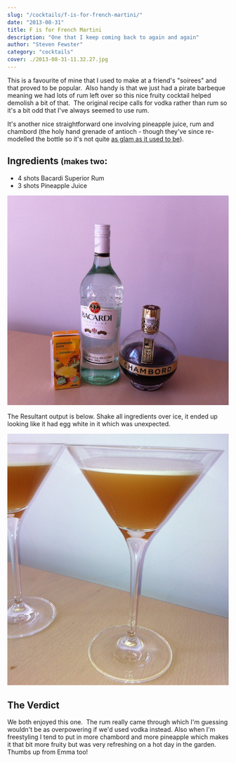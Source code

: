 ```yaml
---
slug: "/cocktails/f-is-for-french-martini/"
date: "2013-08-31"
title: F is for French Martini
description: "One that I keep coming back to again and again"
author: "Steven Fewster"
category: "cocktails"
cover: ./2013-08-31-11.32.27.jpg
---
```


This is a favourite of mine that I used to make at a friend's "soirees" and that proved to be popular.  Also handy is that we just had a pirate barbeque meaning we had lots of rum left over so this nice fruity cocktail helped demolish a bit of that.  The original recipe calls for vodka rather than rum so it's a bit odd that I've always seemed to use rum.

It's another nice straightforward one involving pineapple juice, rum and chambord (the holy hand grenade of antioch - though they've since re-modelled the bottle so it's not quite 
[as glam as it used to be](http://en.wikipedia.org/wiki/File:Chambord_Liqueur_Royale_de_France.jpg)).

## Ingredients <small>(makes two</small>:

* 4 shots Bacardi Superior Rum
* 3 shots Pineapple Juice

![French Martini Ingredients](./2013-08-31-11.26.15.jpg "French Martini Ingredients")

The Resultant output is below. Shake all ingredients over ice, it ended up looking like it had egg white in it which was unexpected.

![a.k.a. 'Flirtini' apparently](./2013-08-31-11.32.27.jpg "a.k.a. 'Flirtini' apparently")

## The Verdict

We both enjoyed this one.  The rum really came through which I'm guessing wouldn't be as overpowering if we'd used vodka instead. Also when I'm freestyling I tend to put in more chambord and more pineapple which makes it that bit more fruity but was very refreshing on a hot day in the garden. Thumbs up from Emma too!
